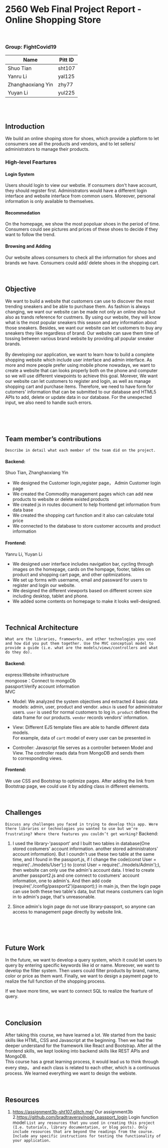 # 2560 Web Final Project Report - Online Shopping Store

<br>

### Group: FightCovid19

| Name              | Pitt ID |
| ----------------- | ------- |
| Shuo Tian         | sht107  |
| Yanru Li          | yal125  |
| Zhanghaoxiang Yin | zhy77   |
| Yuyan Li          | yul225  |

<br><br>

## Introduction

We build an online shoping store for shoes, which provide a platform to let consumers see all the products and vendors,
and to let sellers/ administrators to manage their products.

### High-level Feartures

#### Login System

Users should login to view our webstie. If consumers don't have account, they should register first.
Administrators would have a different login interface and website interface from common users.
Moreover, personal information is only available to themselves.

#### Recommedation

On the homepage, we show the most popoluar shoes in the period of time.
Consumers could see pictures and prices of these shoes to decide if they want to follow the trend.

#### Browsing and Adding

Our website allows consumers to check all the information for shoes and brands we have.
Consumers could add/ delete shoes in the shopping cart. <br><br><br>

## Objective

We want to build a website that customers can use to discover the most trending sneakers and be able to purchase them. As
fashion is always changing, we want our website can be made not only an online shop but also as trands reference for custmers.
By using our website, they will know what is the most popular sneakers this season and any information about those sneakers. Besides,
we want our website can let customers to buy any sneakers they like regardless of brand. Our website can save them time of tossing
between various brand website by providing all popular sneaker brands.<br>
<br>
By developing our application, we want to learn how to build a complete shopping website which include user interface and
admin interface. As more and more people prefer using mobile phone nowadays, we want to create a website that can looks
properly both on the phone and computer so we will use different viewpoints to achieve this goal. Morever, We want our
website can let customers to register and login, as well as manage shopping cart and purchase items.
Therefore, we need to have form for cutomers' information that can be submitted to our database and HTML5 APIs to add, delete or
update data in our database. For the unexpected input, we also need to handle such errors.

<br><br><br>

## Team member’s contributions

`Describe in detail what each member of the team did on the project.`

#### Backend:

Shuo Tian, Zhanghaoxiang Yin

- We designed the Customer login,register page， Admin Customer login page
- We created the Commodity management pages which can add new products to website or delete existed products
- We created js in routes document to help frontend get information from data base
- We created the shopping cart function and it also can calculate total price
- We connected to the database to store customer accounts and product information

#### Frontend:

Yanru Li, Yuyan Li

- We designed user interface includes navigation bar, cycling through images on the homepage, cards on the hompage, footer,
  tables on product and shopping cart page, and other opitmizations.
- We set up forms with username, email and passward for users to register and login our website.
- We designed the different viewports based on different screen size including desktop, tablet and phone.
- We added some contents on homepage to make it looks well-designed.<br><br><br>

## Technical Architecture

`What are the libraries, frameworks, and other technologies you used and how did you put them together. Use the MVC conceptual model to provide a guide (i.e. what are the models/views/controllers and what do they do).`

#### Backend:

express:Website infrastructure<br>
mongoose：Connect to mongoDb<br>
passport:Verify account information<br>
MVC

- Model: We analyzed the system objectives and extracted 4 basic data models: admin, user, product and vendor.
`admin` is used for administrator users.
`user` is used for normal customers to log in.
`product` defines the data frame for our products.
`vendor` records vendors' information.
- View: Different EJS template files are able to handle different data models.<br>
For example, data of `cart` model of every user can be presented in 

- Controller: Javascript file serves as a controller between Model and View. The controller reads data from MongoDB and sends them <br>
to corresponding views.

#### Frontend:

We use CSS and Bootstrap to optimize pages.
After adding the link from Bootstrap page, we could use it by adding class in different elements. <br><br><br>

## Challenges

`Discuss any challenges you faced in trying to develop this app. Were there libraries or technologies you wanted to use but we’re frustrating? Where there features you couldn’t get working?`
Backend:

1. I used the library-'passport' and I built two tables in database(One stored costumers' account information. another stored administrators' account information).
   But I coundn't use these two table at the same time, and I found in the passport.js, if I change the code(const User = require('../models/User');) to
   (const User = require('../models/Admin');), then website can only use the admin's account data.
   I tried to create another passport2.js and one connect to costumers' account information, one to admin's. And then add code (require('./config/passport2')(passport);) in main js,
   then the login page can use both these two table's data, but that means costumers can login in to admin's page, that's unreasonable.

2. Since admin's login page do not use library-passport, so anyone can access to management page directly by website link.

<br><br><br>

## Future Work

In the future, we want to develop a query system,
which it could let users to query by entering specific keywords like id or name.
Moreover, we want to develop the filter system.
Then users could filter products by brand, name, color or price as them want.
Finally, we want to design a payment page to realize the full function of the shopping process.<br>

If we have more time, we want to connect SQL to realize the fearture of query. <br><br><br>

## Conclusion

After taking this course, we have learned a lot. We started from the basic skills like HTML, CSS and Javascript at the beginning.
Then we had the deeper understand for the framework like React and Bootstrap.
After all the frontend skills, we kept looking into backend skills like REST APIs and MongoDB.<br>
This course has a great learning process, it would lead us to think through every step，
and each class is related to each other, which is a continuous process.
We learned everything we want to design the webiste. <br><br><br>

## Resources

   1. https://assignment3b-sht107.glitch.me/ Our assignment3b<br>
   2.https://github.com/bradtraversy/node_passport_login
   Login function model
   `List any resources that you used in creating this project (I.e. tutorials, library documentation, or blog posts). Only include resources that are beyond the readings from the course. Include any specific instructions for testing the functionality of your application.`
